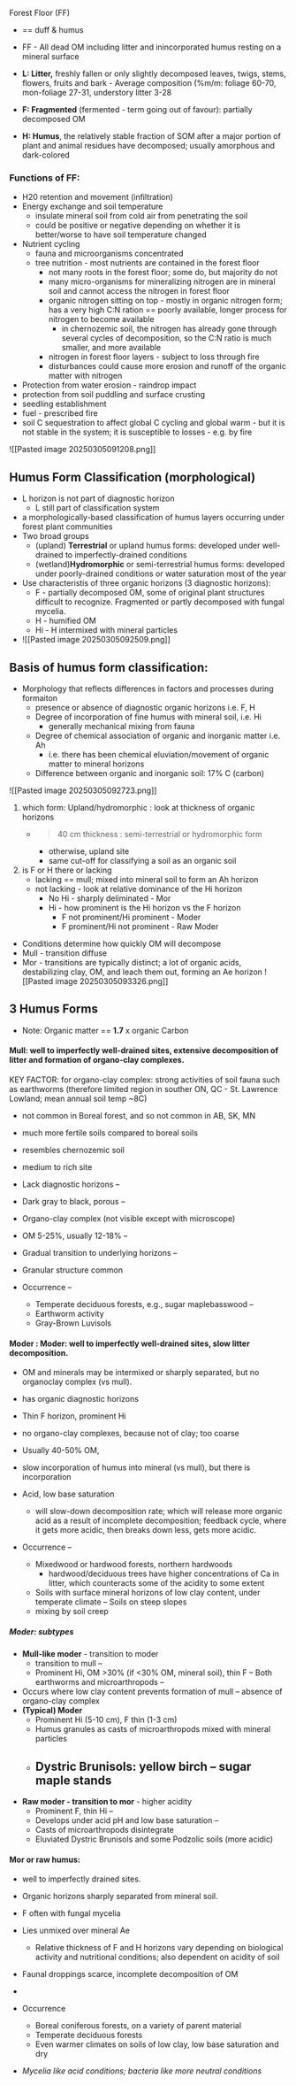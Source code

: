 Forest Floor (FF)
- == duff & humus
- FF - All dead OM including litter and inincorporated humus resting on a mineral surface

 
 
- **L: Litter,** freshly fallen or only slightly decomposed leaves, twigs, stems, flowers, fruits and bark
		- Average composition (%m/m: foliage 60-70, mon-foliage 27-31, understory litter 3-28

- **F: Fragmented** (fermented - term going out of favour): partially decomposed OM
- **H: Humus**, the relatively stable fraction of SOM after a major portion of plant and animal residues have decomposed; usually amorphous and dark-colored


### Functions of FF:
- H20 retention and movement (infiltration)
- Energy exchange and soil temperature
	- insulate mineral soil from cold air from penetrating the soil
	- could be positive or negative depending on whether it is better/worse to have soil temperature changed
- Nutrient cycling
	- fauna and microorganisms concentrated
	- tree nutrition - most nutrients are contained in the forest floor
		- not many roots in the forest floor; some do, but majority do not
		- many micro-organisms for mineralizing nitrogen are in mineral soil and cannot access the nitrogen in forest floor
		- organic nitrogen sitting on top - mostly in organic nitrogen form; has a very high C:N ration == poorly available, longer process for nitrogen to become available
			- in chernozemic soil, the nitrogen has already gone through several cycles of decomposition, so the C:N ratio is much smaller, and more available
		- nitrogen in forest floor layers - subject to loss through fire
		- disturbances could cause more erosion and runoff of the organic matter with nitrogen
- Protection from water erosion - raindrop impact
- protection from soil puddling and surface crusting
- seedling establishment
- fuel - prescribed fire
- soil C sequestration to affect global C cycling and global warm - but it is not stable in the system; it is susceptible to losses - e.g. by fire

![[Pasted image 20250305091208.png]]


## Humus Form Classification (morphological)
- L horizon is not part of diagnostic horizon
	- L still part of classification system
- a morphologically-based classification of humus layers occurring under forest plant communities
- Two broad groups
	- (upland) **Terrestrial** or upland humus forms: developed under well-drained to imperfectly-drained conditions
	- (wetland)**Hydromorphic** or semi-terrestrial humus forms: developed under poorly-drained conditions or water saturation most of the year
- Use characteristis of three organic horizons (3 diagnostic horizons):
	- F - partially decomposed OM, some of original plant structures difficult to recognize. Fragmented or partly decomposed with fungal mycelia.
	- H - humified OM
	- Hi - H intermixed with mineral particles
- ![[Pasted image 20250305092509.png]]
## Basis of humus form classification:
- Morphology that reflects differences in factors and processes during formaiton
	- presence or absence of diagnostic organic horizons i.e. F, H
	- Degree of incorporation of fine humus with mineral soil, i.e. Hi
		- generally mechanical mixing from fauna
	- Degree of chemical association of organic and inorganic matter i.e. Ah
		- i.e. there has been chemical eluviation/movement of organic matter to mineral horizons
	- Difference between organic and inorganic soil: 17% C (carbon)

![[Pasted image 20250305092723.png]]

1. which form: Upland/hydromorphic : look at thickness of organic horizons
	- >40 cm thickness : semi-terrestrial or hydromorphic form
		- otherwise, upland site
		- same cut-off for classifying a soil as an organic soil
2. is F or H there or lacking
	 - lacking == mull; mixed into mineral soil to form an Ah horizon 
	 - not lacking - look at relative dominance of the Hi horizon
		 - No Hi - sharply deliminated - Mor
		 - Hi - how prominent is the Hi horizon vs the F horizon
			 - F not prominent/Hi prominent - Moder
			 - F prominent/Hi not prominent - Raw Moder

- Conditions determine how quickly OM will decompose
- Mull - transition diffuse
- Mor - transitions are typically distinct; a lot of organic acids, destabilizing clay, OM, and leach them out, forming an Ae horizon
![[Pasted image 20250305093326.png]]


## 3 Humus Forms

* Note:  Organic matter == **1.7** x organic Carbon

#### **Mull:** well to imperfectly well-drained sites, extensive decomposition of litter and formation of organo-clay complexes. 
KEY FACTOR: for organo-clay complex: strong activities of soil fauna such as earthworms (therefore limited region in souther ON, QC - St. Lawrence Lowland; mean annual soil temp ~8C)
- not common in Boreal forest, and so not common in AB, SK, MN
- much more fertile soils compared to boreal soils
- resembles chernozemic soil
- medium to rich site

- Lack diagnostic horizons –
- Dark gray to black, porous –
- Organo-clay complex (not visible except with microscope)
- OM 5-25%, usually 12-18% –
- Gradual transition to underlying horizons –
- Granular structure common 
- Occurrence –
	- Temperate deciduous forests, e.g., sugar maplebasswood –
	- Earthworm activity 
	- Gray-Brown Luvisols


#### Moder : Moder: well to imperfectly well-drained sites, slow litter decomposition. 
- OM and minerals may be intermixed or sharply separated, but no organoclay complex (vs mull).
- has organic diagnostic horizons

- Thin F horizon, prominent Hi  
- no organo-clay complexes, because not of clay; too coarse
- Usually 40-50% OM,
- slow incorporation of humus into mineral (vs mull), but there is incorporation 
- Acid, low base saturation 
	- will slow-down decomposition rate; which will release more organic acid as a result of incomplete decomposition; feedback cycle, where it gets more acidic, then breaks down less, gets more acidic.
	
- Occurrence –
	- Mixedwood or hardwood forests, northern hardwoods
		- hardwood/deciduous trees have higher concentrations of Ca in litter, which counteracts some of the acidity to some extent
	- Soils with surface mineral horizons of low clay content, under temperate climate – Soils on steep slopes 
	- mixing by soil creep

##### Moder: subtypes 
- **Mull-like moder** - transition to moder
	- transition to mull –
	- Prominent Hi, OM >30% (if <30% OM, mineral soil), thin F – Both earthworms and microarthropods –
- Occurs where low clay content prevents formation of mull – absence of organo-clay complex 
- **(Typical) Moder** 
	- Prominent Hi (5-10 cm), F thin (1-3 cm) 
	- Humus granules as casts of microarthropods mixed with mineral particles 
	- Dystric Brunisols: yellow birch – sugar maple stands 
		- 
- **Raw moder  - transition to mor** - higher acidity
	- Prominent F, thin Hi –
	- Develops under acid pH and low base saturation –
	- Casts of microarthropods disintegrate 
	- Eluviated Dystric Brunisols and some Podzolic soils (more acidic)


#### Mor or raw humus: 
- well to imperfectly drained sites. 
- Organic horizons sharply separated from mineral soil. 
-  F often with fungal mycelia 
-  Lies unmixed over mineral Ae 
	- Relative thickness of F and H horizons vary depending on biological activity and nutritional conditions; also dependent on acidity of soil
- Faunal droppings scarce, incomplete decomposition of OM 
- 
- Occurrence 
	- Boreal coniferous forests, on a variety of parent material 
	- Temperate deciduous forests 
	- Even warmer climates on soils of low clay, low base saturation and dry



- *Mycelia like acid conditions; bacteria like more neutral conditions*